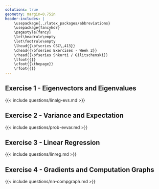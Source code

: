 ```yaml
---
solutions: true
geometry: margin=0.75in
header-includes: |
    \usepackage{../latex_packages/abbreviations}
    \usepackage{fancyhdr}
    \pagestyle{fancy}
    \let\headrule\empty
    \let\footrule\empty
    \lhead{{\bfseries CSC\,413}}
    \chead{{\bfseries Exercises - Week 2}}
    \rhead{{\bfseries Shkurti / Gilitschenski}}
    \lfoot{{}}
    \cfoot{{\thepage}}
    \rfoot{{}}
---
```



<!-- Gutman(2022), ex 1.3 -->
## Exercise 1 - Eigenvectors and Eigenvalues
{{< include questions/linalg-evs.md >}}

## Exercise 2 - Variance and Expectation
{{< include questions/prob-evvar.md >}}

## Exercise 3 - Linear Regression
{{< include questions/linreg.md >}}

## Exercise 4 - Gradients and Computation Graphs
{{< include questions/nn-compgraph.md >}}